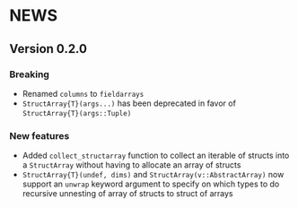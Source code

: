 # NEWS

## Version 0.2.0

### Breaking

- Renamed `columns` to `fieldarrays`
- `StructArray{T}(args...)` has been deprecated in favor of `StructArray{T}(args::Tuple)`

### New features

- Added `collect_structarray` function to collect an iterable of structs into a `StructArray` without having to allocate an array of structs
- `StructArray{T}(undef, dims)` and `StructArray(v::AbstractArray)` now support an `unwrap` keyword argument to specify on which types to do recursive unnesting of array of structs to struct of arrays

